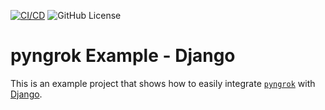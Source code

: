 [![CI/CD](https://github.com/alexdlaird/pyngrok-example-django/workflows/CI/CD/badge.svg)](https://github.com/alexdlaird/pyngrok-example-django/actions?query=workflow%3ACI%2FCD)
![GitHub License](https://img.shields.io/github/license/alexdlaird/pyngrok-example-django)

# pyngrok Example - Django

This is an example project that shows how to easily integrate [`pyngrok`](https://github.com/alexdlaird/pyngrok)
with [Django](https://docs.djangoproject.com/en/).